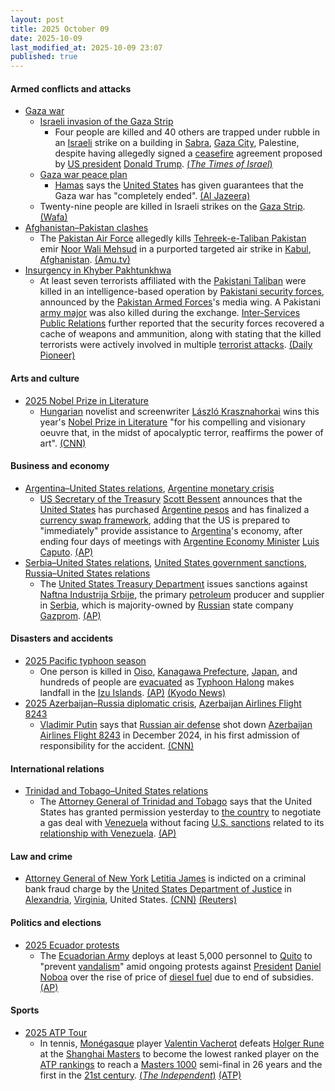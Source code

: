 ```yaml
---
layout: post
title: 2025 October 09
date: 2025-10-09
last_modified_at: 2025-10-09 23:07
published: true
---
```



#### Armed conflicts and attacks

* [Gaza war](https://en.wikipedia.org/wiki/Gaza_war "Gaza war")
  * [Israeli invasion of the Gaza Strip](https://en.wikipedia.org/wiki/Israeli_invasion_of_the_Gaza_Strip "Israeli invasion of the Gaza Strip")
    * Four people are killed and 40 others are trapped under rubble in an [Israeli](https://en.wikipedia.org/wiki/Israel "Israel") strike on a building in [Sabra](https://en.wikipedia.org/wiki/Sabra%2C_Gaza "Sabra, Gaza"), [Gaza City](https://en.wikipedia.org/wiki/Gaza_City "Gaza City"), Palestine, despite having allegedly signed a [ceasefire](https://en.wikipedia.org/wiki/Ceasefire "Ceasefire") agreement proposed by [US president](https://en.wikipedia.org/wiki/US_president "US president") [Donald Trump](https://en.wikipedia.org/wiki/Donald_Trump "Donald Trump"). [(*The Times of Israel*)](https://www.timesofisrael.com/liveblog_entry/palestinian-reports-gaza-city-strike-traps-40-under-rubble/)
  * [Gaza war peace plan](https://en.wikipedia.org/wiki/Gaza_war_peace_plan "Gaza war peace plan")
    * [Hamas](https://en.wikipedia.org/wiki/Hamas "Hamas") says the [United States](https://en.wikipedia.org/wiki/United_States "United States") has given guarantees that the Gaza war has "completely ended". [(Al Jazeera)](https://www.aljazeera.com/news/liveblog/2025/10/9/live-israel-hamas-agree-on-first-phase-of-gaza-ceasefire-deal)
  * Twenty-nine people are killed in Israeli strikes on the [Gaza Strip](https://en.wikipedia.org/wiki/Gaza_Strip "Gaza Strip"). [(Wafa)](https://english.wafa.ps/Pages/Details/163210)
* [Afghanistan–Pakistan clashes](https://en.wikipedia.org/wiki/Afghanistan%E2%80%93Pakistan_clashes_%282024%E2%80%93present%29 "Afghanistan–Pakistan clashes (2024–present)")
  * The [Pakistan Air Force](https://en.wikipedia.org/wiki/Pakistan_Air_Force "Pakistan Air Force") allegedly kills [Tehreek-e-Taliban Pakistan](https://en.wikipedia.org/wiki/Tehreek-e-Taliban_Pakistan "Tehreek-e-Taliban Pakistan") emir [Noor Wali Mehsud](https://en.wikipedia.org/wiki/Noor_Wali_Mehsud "Noor Wali Mehsud") in a purported targeted air strike in [Kabul](https://en.wikipedia.org/wiki/Kabul "Kabul"), [Afghanistan](https://en.wikipedia.org/wiki/Afghanistan "Afghanistan"). [(Amu.tv)](https://amu.tv/204448/)
* [Insurgency in Khyber Pakhtunkhwa](https://en.wikipedia.org/wiki/Insurgency_in_Khyber_Pakhtunkhwa "Insurgency in Khyber Pakhtunkhwa")
  * At least seven terrorists affiliated with the [Pakistani Taliban](https://en.wikipedia.org/wiki/Pakistani_Taliban "Pakistani Taliban") were killed in an intelligence-based operation by [Pakistani security forces](https://en.wikipedia.org/wiki/Pakistani_security_forces "Pakistani security forces"), announced by the [Pakistan Armed Forces](https://en.wikipedia.org/wiki/Pakistan_Armed_Forces "Pakistan Armed Forces")'s media wing. A Pakistani [army major](https://en.wikipedia.org/wiki/Army_major "Army major") was also killed during the exchange. [Inter-Services Public Relations](https://en.wikipedia.org/wiki/Inter-Services_Public_Relations "Inter-Services Public Relations") further reported that the security forces recovered a cache of weapons and ammunition, along with stating that the killed terrorists were actively involved in multiple [terrorist attacks](https://en.wikipedia.org/wiki/Terrorist_attacks "Terrorist attacks"). [(Daily Pioneer)](https://www.dailypioneer.com/2025/world/7-ttp-terrorists-killed-in-northwest-pakistan.html)

#### Arts and culture

* [2025 Nobel Prize in Literature](https://en.wikipedia.org/wiki/2025_Nobel_Prize_in_Literature "2025 Nobel Prize in Literature")
  * [Hungarian](https://en.wikipedia.org/wiki/Hungary "Hungary") novelist and screenwriter [László Krasznahorkai](https://en.wikipedia.org/wiki/L%C3%A1szl%C3%B3_Krasznahorkai "László Krasznahorkai") wins this year's [Nobel Prize in Literature](https://en.wikipedia.org/wiki/Nobel_Prize_in_Literature "Nobel Prize in Literature") "for his compelling and visionary oeuvre that, in the midst of apocalyptic terror, reaffirms the power of art". [(CNN)](https://edition.cnn.com/2025/10/09/style/laszlo-krasznahorkai-nobel-prize-literature-intl)

#### Business and economy

* [Argentina–United States relations](https://en.wikipedia.org/wiki/Argentina%E2%80%93United_States_relations "Argentina–United States relations"), [Argentine monetary crisis](https://en.wikipedia.org/wiki/Argentine_monetary_crisis "Argentine monetary crisis")
  * [US Secretary of the Treasury](https://en.wikipedia.org/wiki/US_Secretary_of_the_Treasury "US Secretary of the Treasury") [Scott Bessent](https://en.wikipedia.org/wiki/Scott_Bessent "Scott Bessent") announces that the [United States](https://en.wikipedia.org/wiki/United_States "United States") has purchased [Argentine pesos](https://en.wikipedia.org/wiki/Argentine_peso "Argentine peso") and has finalized a [currency swap framework](https://en.wikipedia.org/wiki/Currency_swap "Currency swap"), adding that the US is prepared to "immediately" provide assistance to [Argentina](https://en.wikipedia.org/wiki/Argentina "Argentina")'s economy, after ending four days of meetings with [Argentine Economy Minister](https://en.wikipedia.org/wiki/Ministry_of_Economy_%28Argentina%29 "Ministry of Economy (Argentina)") [Luis Caputo](https://en.wikipedia.org/wiki/Luis_Caputo "Luis Caputo"). [(AP)](https://apnews.com/article/trump-bessent-argentina-milei-currency-swap-7432a188e57264f0e5f6c753ddc40879)
* [Serbia–United States relations](https://en.wikipedia.org/wiki/Serbia%E2%80%93United_States_relations "Serbia–United States relations"), [United States government sanctions](https://en.wikipedia.org/wiki/United_States_government_sanctions "United States government sanctions"), [Russia–United States relations](https://en.wikipedia.org/wiki/Russia%E2%80%93United_States_relations "Russia–United States relations")
  * The [United States Treasury Department](https://en.wikipedia.org/wiki/United_States_Treasury_Department "United States Treasury Department") issues sanctions against [Naftna Industrija Srbije](https://en.wikipedia.org/wiki/Naftna_Industrija_Srbije "Naftna Industrija Srbije"), the primary [petroleum](https://en.wikipedia.org/wiki/Petroleum "Petroleum") producer and supplier in [Serbia](https://en.wikipedia.org/wiki/Serbia "Serbia"), which is majority-owned by [Russian](https://en.wikipedia.org/wiki/Russia "Russia") state company [Gazprom](https://en.wikipedia.org/wiki/Gazprom "Gazprom"). [(AP)](https://apnews.com/article/russia-us-serbia-oil-sanctions-7e84f9d0ff3eab8421c6aa90e1f27903)

#### Disasters and accidents

* [2025 Pacific typhoon season](https://en.wikipedia.org/wiki/2025_Pacific_typhoon_season "2025 Pacific typhoon season")
  * One person is killed in [Oiso](https://en.wikipedia.org/wiki/Oiso "Oiso"), [Kanagawa Prefecture](https://en.wikipedia.org/wiki/Kanagawa_Prefecture "Kanagawa Prefecture"), [Japan](https://en.wikipedia.org/wiki/Japan "Japan"), and hundreds of people are [evacuated](https://en.wikipedia.org/wiki/Emergency_evacuation "Emergency evacuation") as [Typhoon Halong](https://en.wikipedia.org/wiki/2025_Pacific_typhoon_season#Typhoon_Halong "2025 Pacific typhoon season") makes landfall in the [Izu Islands](https://en.wikipedia.org/wiki/Izu_Islands "Izu Islands"). [(AP)](https://apnews.com/article/japan-typhoon-heavy-rain-flooding-d2d631f1e521d527f12a34021ea9d138) [(Kyodo News)](https://english.kyodonews.net/articles/-/62474)
* [2025 Azerbaijan–Russia diplomatic crisis](https://en.wikipedia.org/wiki/2025_Azerbaijan%E2%80%93Russia_diplomatic_crisis "2025 Azerbaijan–Russia diplomatic crisis"), [Azerbaijan Airlines Flight 8243](https://en.wikipedia.org/wiki/Azerbaijan_Airlines_Flight_8243 "Azerbaijan Airlines Flight 8243")
  * [Vladimir Putin](https://en.wikipedia.org/wiki/Vladimir_Putin "Vladimir Putin") says that [Russian air defense](https://en.wikipedia.org/wiki/Air_Defence_Troops_of_the_Russian_Ground_Forces "Air Defence Troops of the Russian Ground Forces") shot down [Azerbaijan Airlines Flight 8243](https://en.wikipedia.org/wiki/Azerbaijan_Airlines_Flight_8243 "Azerbaijan Airlines Flight 8243") in December 2024, in his first admission of responsibility for the accident. [(CNN)](https://www.cnn.com/2025/10/09/europe/putin-azerbaijan-jet-crash-intl)

#### International relations

* [Trinidad and Tobago–United States relations](https://en.wikipedia.org/wiki/Trinidad_and_Tobago%E2%80%93United_States_relations "Trinidad and Tobago–United States relations")
  * The [Attorney General of Trinidad and Tobago](https://en.wikipedia.org/wiki/Attorney_General_of_Trinidad_and_Tobago "Attorney General of Trinidad and Tobago") says that the United States has granted permission yesterday to [the country](https://en.wikipedia.org/wiki/Trinidad_and_Tobago "Trinidad and Tobago") to negotiate a gas deal with [Venezuela](https://en.wikipedia.org/wiki/Venezuela "Venezuela") without facing [U.S. sanctions](https://en.wikipedia.org/wiki/U.S._sanctions_during_the_Venezuelan_crisis "U.S. sanctions during the Venezuelan crisis") related to its [relationship with Venezuela](https://en.wikipedia.org/wiki/United_States%E2%80%93Venezuela_relations "United States–Venezuela relations"). [(AP)](https://apnews.com/article/trinidad-us-gas-deal-venezuela-af2849a8cbf89b18a76c8d0bc7302850)

#### Law and crime

* [Attorney General of New York](https://en.wikipedia.org/wiki/Attorney_General_of_New_York "Attorney General of New York") [Letitia James](https://en.wikipedia.org/wiki/Letitia_James "Letitia James") is indicted on a criminal bank fraud charge by the [United States Department of Justice](https://en.wikipedia.org/wiki/United_States_Department_of_Justice "United States Department of Justice") in [Alexandria](https://en.wikipedia.org/wiki/Alexandria%2C_Virginia "Alexandria, Virginia"), [Virginia](https://en.wikipedia.org/wiki/Virginia "Virginia"), United States. [(CNN)](https://www.cnn.com/2025/10/09/politics/letitia-james-grand-jury-trump-indictment) [(Reuters)](https://www.reuters.com/world/new-york-ag-james-trump-foe-indicted-bank-fraud-2025-10-09/)

#### Politics and elections

* [2025 Ecuador protests](https://en.wikipedia.org/wiki/2025_Ecuador_protests "2025 Ecuador protests")
  * The [Ecuadorian Army](https://en.wikipedia.org/wiki/Ecuadorian_Army "Ecuadorian Army") deploys at least 5,000 personnel to [Quito](https://en.wikipedia.org/wiki/Quito "Quito") to "prevent [vandalism](https://en.wikipedia.org/wiki/Vandalism "Vandalism")" amid ongoing protests against [President](https://en.wikipedia.org/wiki/President_of_Ecuador "President of Ecuador") [Daniel Noboa](https://en.wikipedia.org/wiki/Daniel_Noboa "Daniel Noboa") over the rise of price of [diesel fuel](https://en.wikipedia.org/wiki/Diesel_fuel "Diesel fuel") due to end of subsidies. [(AP)](https://apnews.com/article/ecuador-protests-noboa-fuel-indigenous-07848c366809b50c7b76fc425d3c38dd)

#### Sports

* [2025 ATP Tour](https://en.wikipedia.org/wiki/2025_ATP_Tour "2025 ATP Tour")
  * In tennis, [Monégasque](https://en.wikipedia.org/wiki/Monaco "Monaco") player [Valentin Vacherot](https://en.wikipedia.org/wiki/Valentin_Vacherot "Valentin Vacherot") defeats [Holger Rune](https://en.wikipedia.org/wiki/Holger_Rune "Holger Rune") at the [Shanghai Masters](https://en.wikipedia.org/wiki/Shanghai_Masters_%28tennis%29 "Shanghai Masters (tennis)") to become the lowest ranked player on the [ATP rankings](https://en.wikipedia.org/wiki/ATP_rankings "ATP rankings") to reach a [Masters 1000](https://en.wikipedia.org/wiki/ATP_Masters_1000_tournaments "ATP Masters 1000 tournaments") semi-final in 26 years and the first in the [21st century](https://en.wikipedia.org/wiki/21st_century "21st century"). [(*The Independent*)](https://www.independent.co.uk/sport/tennis/valentin-vacherot-holger-rune-shanghai-masters-result-b2842380.html) [(ATP)](https://www.atptour.com/en/news/rune-vacherot-shanghai-2025-qf)
